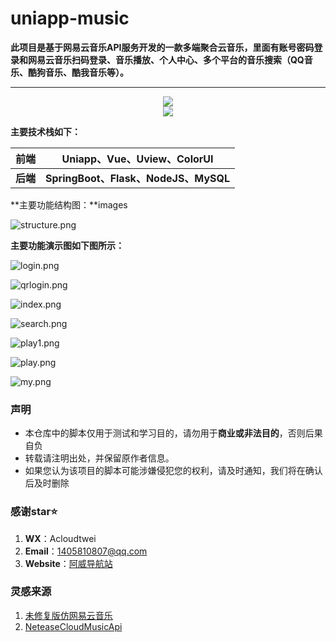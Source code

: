 # uniapp-music
**此项目是基于网易云音乐API服务开发的一款多端聚合云音乐，里面有账号密码登录和网易云音乐扫码登录、音乐播放、个人中心、多个平台的音乐搜索（QQ音乐、酷狗音乐、酷我音乐等）。**

***

<div align="center">
  <img  src="https://github-readme-stats.vercel.app/api?username=acloudtwei&show_icons=true" />
</div>

<div align="center">
  <img  src="https://github-readme-stats.vercel.app/api?username=acloudtwei&show_icons=true&theme=radical&hide=contribs,prs" />
</div>


**主要技术栈如下：**

|前端|Uniapp、Vue、Uview、ColorUI|
|:--:|--|
|**后端**|**SpringBoot、Flask、NodeJS、MySQL**|

**主要功能结构图：**images

![structure.png](https://cdn.jsdelivr.net/gh/acloudtwei/uniapp-music/images/structure.png)

**主要功能演示图如下图所示：**

![login.png](https://cdn.jsdelivr.net/gh/acloudtwei/uniapp-music/images/login.png)

![qrlogin.png](https://cdn.jsdelivr.net/gh/acloudtwei/uniapp-music/images/qrlogin.png)

![index.png](https://cdn.jsdelivr.net/gh/acloudtwei/uniapp-music/images/index.png)

![search.png](https://cdn.jsdelivr.net/gh/acloudtwei/uniapp-music/images/search.png)

![play1.png](https://cdn.jsdelivr.net/gh/acloudtwei/uniapp-music/images/play1.png)

![play.png](https://cdn.jsdelivr.net/gh/acloudtwei/uniapp-music/images/play.png)

![my.png](https://cdn.jsdelivr.net/gh/acloudtwei/uniapp-music/images/my.png)

### 声明

- 本仓库中的脚本仅用于测试和学习目的，请勿用于**商业或非法目的**，否则后果自负
- 转载请注明出处，并保留原作者信息。
- 如果您认为该项目的脚本可能涉嫌侵犯您的权利，请及时通知，我们将在确认后及时删除

### 感谢star⭐

1. **WX**：Acloudtwei
2. **Email**：1405810807@qq.com
3. **Website**：[阿威导航站](https://www.rjawei.vip/)

### 灵感来源

1. [未修复版仿网易云音乐](https://github.com/biubiubiu01/uni-music)
2. [NeteaseCloudMusicApi](https://github.com/Binaryify/NeteaseCloudMusicApi)
